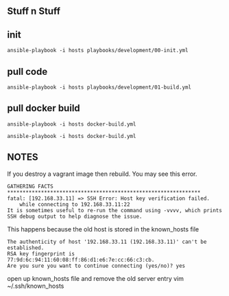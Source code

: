 ## Stuff n Stuff


## init
```
ansible-playbook -i hosts playbooks/development/00-init.yml
```

## pull code
```
ansible-playbook -i hosts playbooks/development/01-build.yml
```

## pull docker build
```
ansible-playbook -i hosts docker-build.yml
```

```
ansible-playbook -i hosts docker-build.yml
```

## NOTES

If you destroy a vagrant image then rebuild.  You may see this error.
```
GATHERING FACTS ***************************************************************
fatal: [192.168.33.11] => SSH Error: Host key verification failed.
    while connecting to 192.168.33.11:22
It is sometimes useful to re-run the command using -vvvv, which prints SSH debug output to help diagnose the issue.
```

This happens because the old host is stored in the known_hosts file
```
The authenticity of host '192.168.33.11 (192.168.33.11)' can't be established.
RSA key fingerprint is 77:9d:6c:94:11:60:08:ff:86:d1:e6:7e:cc:66:c3:cb.
Are you sure you want to continue connecting (yes/no)? yes
```
open up known_hosts file and remove the old server entry
vim ~/.ssh/known_hosts

